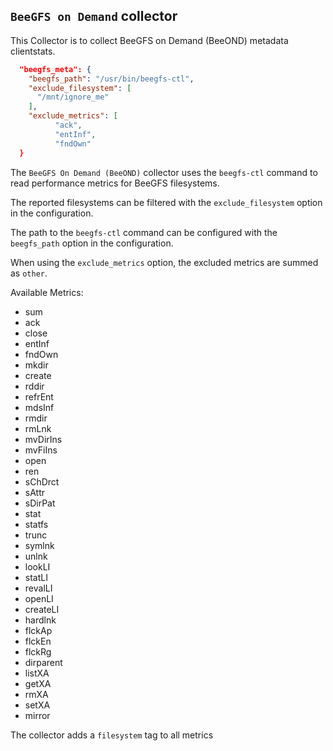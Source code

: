 ## `BeeGFS on Demand` collector
This Collector is to collect BeeGFS on Demand (BeeOND) metadata clientstats.

```json
  "beegfs_meta": {
	"beegfs_path": "/usr/bin/beegfs-ctl",
    "exclude_filesystem": [
      "/mnt/ignore_me"
    ],
    "exclude_metrics": [     
          "ack",
          "entInf",
          "fndOwn"
  }
```

The `BeeGFS On Demand (BeeOND)` collector uses the `beegfs-ctl` command to read performance metrics for
BeeGFS filesystems.

The reported filesystems can be filtered with the `exclude_filesystem` option
in the configuration.

The path to the `beegfs-ctl` command can be configured with the `beegfs_path` option
in the configuration.

When using the `exclude_metrics` option, the excluded metrics are summed as `other`.

Available Metrics:

* sum
* ack
* close
* entInf
* fndOwn
* mkdir
* create
* rddir
* refrEnt
* mdsInf
* rmdir
* rmLnk
* mvDirIns
* mvFiIns
* open
* ren
* sChDrct
* sAttr
* sDirPat
* stat
* statfs
* trunc
* symlnk
* unlnk
* lookLI
* statLI
* revalLI
* openLI
* createLI
* hardlnk
* flckAp
* flckEn
* flckRg
* dirparent
* listXA
* getXA
* rmXA
* setXA
* mirror

The collector adds a `filesystem` tag to all metrics